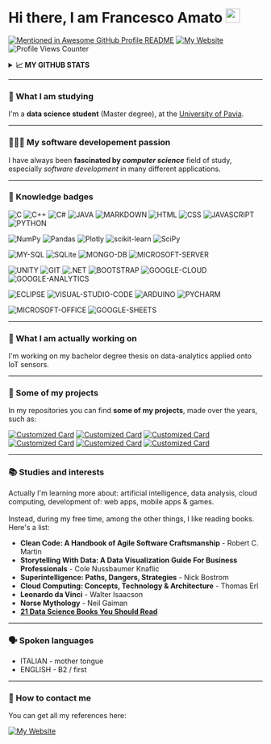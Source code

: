 # Hi there, I am Francesco Amato  <a href="https://www.gautamkrishnar.com/"><img src="https://media.giphy.com/media/hvRJCLFzcasrR4ia7z/giphy.gif" width="28px"></a>

[![Mentioned in Awesome GitHub Profile README](https://awesome.re/mentioned-badge-flat.svg)](https://github.com/abhisheknaiidu/awesome-github-profile-readme)
[![My Website](https://img.shields.io/badge/HAVE_A_LOOK_AT_-MY_WEBSITE-blueviolet)](https://www.amatofrancesco.altervista.org)
![Profile Views Counter](https://komarev.com/ghpvc/?username=Amatofrancesco1999&label=PROFILE+VIEWS&color=blueviolet)


<details>
  <summary><b><strong>📈 MY GITHUB STATS</strong></b></summary>
  <br>

![](https://github-profile-summary-cards.vercel.app/api/cards/profile-details?username=Amatofrancesco99&theme=github_dark)
![Top Langs](https://github-readme-stats.vercel.app/api/top-langs/?username=Amatofrancesco99&layout=compact&theme=merko&hide_border=true&langs_count=10)
![Amatofrancesco99 GitHub stats](https://github-readme-stats.vercel.app/api?username=Amatofrancesco99&show_icons=true&theme=merko&hide_border=true&custom_title=GitHub%20Stats)
</details>

*** 
### 🧐 What I am studying
I'm a <strong>data science student</strong> (Master degree), at the [University of Pavia](http://webing.unipv.eu/home/).

***
### 👨🏻‍💻 My software developement passion
I have always been <strong>fascinated by <em>computer science</em></strong> field of study, especially <em>software development</em> in many different applications.

***
### 🏅 Knowledge badges

![C](https://img.shields.io/badge/C-00599C?style=for-the-badge&logo=c&logoColor=white)
![C++](https://img.shields.io/badge/C%2B%2B-00599C?style=for-the-badge&logo=c%2B%2B&logoColor=white)
![C#](https://img.shields.io/badge/C%23-239120?style=for-the-badge&logo=c-sharp&logoColor=white)
![JAVA](https://img.shields.io/badge/Java-ED8B00?style=for-the-badge&logo=java&logoColor=white)
![MARKDOWN](https://img.shields.io/badge/markdown-%23000000.svg?style=for-the-badge&logo=markdown&logoColor=white)
![HTML](https://img.shields.io/badge/HTML-239120?style=for-the-badge&logo=html5&logoColor=white)
![CSS](https://img.shields.io/badge/CSS-239120?&style=for-the-badge&logo=css3&logoColor=white)
![JAVASCRIPT](https://img.shields.io/badge/JavaScript-F7DF1E?style=for-the-badge&logo=javascript&logoColor=black)
![PYTHON](https://img.shields.io/badge/Python-FFD43B?style=for-the-badge&logo=python&logoColor=darkgreen)

![NumPy](https://img.shields.io/badge/numpy-%23013243.svg?style=for-the-badge&logo=numpy&logoColor=white)
![Pandas](https://img.shields.io/badge/pandas-%23150458.svg?style=for-the-badge&logo=pandas&logoColor=white)
![Plotly](https://img.shields.io/badge/Plotly-%233F4F75.svg?style=for-the-badge&logo=plotly&logoColor=white)
![scikit-learn](https://img.shields.io/badge/scikit--learn-%23F7931E.svg?style=for-the-badge&logo=scikit-learn&logoColor=white)
![SciPy](https://img.shields.io/badge/SciPy-%230C55A5.svg?style=for-the-badge&logo=scipy&logoColor=%white)

![MY-SQL](https://img.shields.io/badge/MySQL-00000F?style=for-the-badge&logo=mysql&logoColor=white)
![SQLite](https://img.shields.io/badge/sqlite-%2307405e.svg?style=for-the-badge&logo=sqlite&logoColor=white)
![MONGO-DB](https://img.shields.io/badge/MongoDB-4EA94B?style=for-the-badge&logo=mongodb&logoColor=white)
![MICROSOFT-SERVER](https://img.shields.io/badge/Microsoft%20SQL%20Sever-CC2927?style=for-the-badge&logo=microsoft%20sql%20server&logoColor=white)

![UNITY](https://img.shields.io/badge/Unity-100000?style=for-the-badge&logo=unity&logoColor=white)
![GIT](https://img.shields.io/badge/Git-F05032?style=for-the-badge&logo=git&logoColor=white)
![.NET](https://img.shields.io/badge/.NET-5C2D91?style=for-the-badge&logo=dot-net&logoColor=white)
![BOOTSTRAP](https://img.shields.io/badge/Bootstrap-563D7C?style=for-the-badge&logo=bootstrap&logoColor=white)
![GOOGLE-CLOUD](https://img.shields.io/badge/Google_Cloud-4285F4?style=for-the-badge&logo=google-cloud&logoColor=white)
![GOOGLE-ANALYTICS](https://img.shields.io/badge/Google%20Analytics-E37400?style=for-the-badge&logo=google%20analytics&logoColor=white)

![ECLIPSE](https://img.shields.io/badge/Eclipse-2C2255?style=for-the-badge&logo=eclipse&logoColor=white)
![VISUAL-STUDIO-CODE](https://img.shields.io/badge/Visual_Studio_Code-0078D4?style=for-the-badge&logo=visual%20studio%20code&logoColor=white)
![ARDUINO](https://img.shields.io/badge/Arduino_IDE-00979D?style=for-the-badge&logo=arduino&logoColor=white)
![PYCHARM](https://img.shields.io/badge/pycharm-143?style=for-the-badge&logo=pycharm&logoColor=black&color=black&labelColor=green)

![MICROSOFT-OFFICE](https://img.shields.io/badge/Microsoft_Office-D83B01?style=for-the-badge&logo=microsoft-office&logoColor=white)
![GOOGLE-SHEETS](https://img.shields.io/badge/Google%20Sheets-34A853?style=for-the-badge&logo=google-sheets&logoColor=white)

*** 
### 🔭 What I am actually working on 
I'm working on my bachelor degree thesis on data-analytics applied onto IoT sensors.

***
### 🚀 Some of my projects
In my repositories you can find <strong>some of my projects</strong>, made over the years, such as:
<br>

[![Customized Card](https://github-readme-stats.vercel.app/api/pin/?username=Amatofrancesco99&repo=Progetto-F21&show_icons=true&theme=merko&hide_border=true)](https://github.com/Amatofrancesco99/Progetto-F21&show_icons=true&theme=merko&hide_border=true)
[![Customized Card](https://github-readme-stats.vercel.app/api/pin/?username=Amatofrancesco99&repo=image_quality_assessment&show_icons=true&theme=merko&hide_border=true)](https://github.com/Amatofrancesco99/image_quality_assessment)
[![Customized Card](https://github-readme-stats.vercel.app/api/pin/?username=Amatofrancesco99&repo=Gas_consumption-prediction&show_icons=true&theme=merko&hide_border=true)](https://github.com/Amatofrancesco99/Gas_consumption-prediction)
[![Customized Card](https://github-readme-stats.vercel.app/api/pin/?username=Amatofrancesco99&repo=Ornamental-value-estimation&show_icons=true&theme=merko&hide_border=true)](https://github.com/Amatofrancesco99/Ornamental-value-estimation)
[![Customized Card](https://github-readme-stats.vercel.app/api/pin/?username=Amatofrancesco99&repo=Steganography&show_icons=true&theme=merko&hide_border=true)](https://github.com/Amatofrancesco99/Steganography)
[![Customized Card](https://github-readme-stats.vercel.app/api/pin/?username=Amatofrancesco99&repo=Autonomous-Car-Drive&show_icons=true&theme=merko&hide_border=true)](https://github.com/Amatofrancesco99/Autonomous-Car-Drive)

*** 
### 📚 Studies and interests
Actually I'm learning more about: artificial intelligence, data analysis, cloud computing, development of: web apps, mobile apps & games.
<br><br>
Instead, during my free time, among the other things, I like reading books. 
<br>
Here's a list:
  * <strong>Clean Code: A Handbook of Agile Software Craftsmanship</strong> - Robert C. Martin
  * <strong>Storytelling With Data: A Data Visualization Guide For Business Professionals</strong> - Cole Nussbaumer Knaflic
  * <strong>Superintelligence: Paths, Dangers, Strategies</strong> - Nick Bostrom
  * <strong>Cloud Computing: Concepts, Technology & Architecture</strong> - Thomas Erl
  * <strong>Leonardo da Vinci</strong> - Walter Isaacson
  * <strong>Norse Mythology</strong> - Neil Gaiman
  * <strong>[21 Data Science Books You Should Read](https://towardsdatascience.com/21-data-science-books-you-should-read-in-2021-db625e97feb6)</strong>

*** 
### 🗣 Spoken languages
- ITALIAN - mother tongue
- ENGLISH - B2 / first

***
### 📲 How to contact me 
You can get all my references here:

[![My Website](https://img.shields.io/badge/MY_OWN-WEBSITE-blueviolet)](https://www.amatofrancesco.altervista.org)

